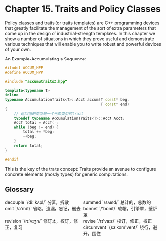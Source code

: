 # Chapter 15. Traits and Policy Classes



Policy classes and traits (or traits templates) are C++ programming devices that greatly facilitate the management of the sort of extra parameters that come up in the design of industrial-strength templates. In this chapter we show a number of situations in which they prove useful and demonstrate various techniques that will enable you to write robust and powerful devices of your own.

An Example-Accumulating a Sequence:

```c++
#ifndef ACCUM_HPP
#define ACCUM_HPP

#include "accumutraits2.hpp"

template<typename T>
inline 
typename AccumulationTraits<T>::Acct accum(T const* beg,
                                           T const* end)
{
    // 返回值的类型是一个元素类型的trait
    typedef typename AccumulationTraits<T>::Acct Acct;
    AccT total = AccT();
    while (beg != end) {
        total += *beg;
        ++beg;
    }
    return total;
}

#endif
```

This is the key of the traits concept: Traits provide an avenue to configure concrete elements (mostly types) for generic computations.



## Glossary

<div style="width: 50%; float:left;">decouple `/diː'kʌpl/` 分离，拆散</div>
<div style="width: 50%; float:left;">summed `/sʌmd/` 总计的，总数的</div>
<div style="width: 50%; float:left;">omit `/ə'mɪt/` 省略，遗漏，忘记，删去</div>
<div style="width: 50%; float:left;">bonnet `/'bɒnɪt/` 软帽，引擎罩，壁炉罩</div>
<div style="width: 50%; float:left;">revision `/rɪ'vɪʒn/` 修订本，校订，修正，复习</div>
<div style="width: 50%; float:left;">revise `/rɪ'vaɪz/` 校订，修正，校正</div>
<div style="width: 50%; float:left;">circumvent `/ˌsɜːkəm'vent/` 绕行，避开，围住</div>